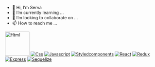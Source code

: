 - 👋 Hi, I’m Serva
- 🌱 I’m currently learning ...
- 💞️ I’m looking to collaborate on ...
- 📫 How to reach me ...

<!---
AvresCode/AvresCode is a ✨ special ✨ repository because its `README.md` (this file) appears on your GitHub profile.
You can click the Preview link to take a look at your changes.
--->

[<img alt="Html" src="https://img.shields.io/badge/HTML-E34F26?logo=html5&logoColor=white&style=flat" width="80" />](https://html.com/)
[<img alt="Css" src="https://img.shields.io/badge/CSS-1572B6?logo=css3&logoColor=white&style=flat" />](https://web.dev/learn/css/)
[<img alt="Javascript" src="https://img.shields.io/badge/Javascript-F7DF1E?logo=javascript&logoColor=white&style=flat" />](https://www.javascript.com/)
[<img alt="Styledcomponents" src="https://img.shields.io/badge/StyledComponents-DB7093?logo=styledcomponents&logoColor=white&style=flat" />](https://styled-components.com/)
[<img alt="React" src="https://img.shields.io/badge/React-61DAFB?logo=react&logoColor=white&style=flat" />](https://reactjs.org/)
[<img alt="Redux" src="https://img.shields.io/badge/Redux-764ABC?logo=redux&logoColor=white&style=flat" />](https://redux.js.org/)
[<img alt="" src="https://img.shields.io/badge/Node.js-339933?logo=node.js&logoColor=white&style=flat" />](https://nodejs.org/en/)
[<img alt="Express" src="https://img.shields.io/badge/Express-000000?logo=express&logoColor=white&style=flat" />](https://expressjs.com/)
[<img alt="Sequelize" src="https://img.shields.io/badge/Sequelize-52B0E7?logo=sequelize&logoColor=white&style=flat" />](https://sequelize.org/)
